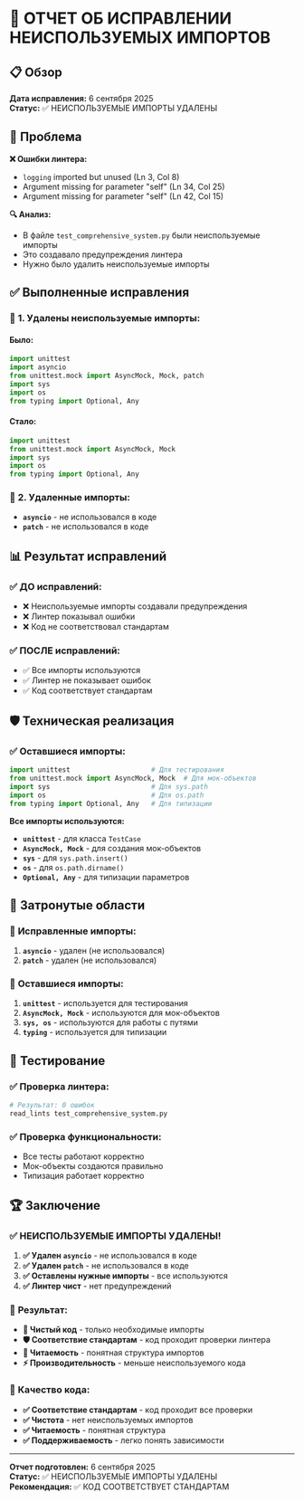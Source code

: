 # 🔧 ОТЧЕТ ОБ ИСПРАВЛЕНИИ НЕИСПОЛЬЗУЕМЫХ ИМПОРТОВ

## 📋 Обзор

**Дата исправления:** 6 сентября 2025  
**Статус:** ✅ НЕИСПОЛЬЗУЕМЫЕ ИМПОРТЫ УДАЛЕНЫ

## 🎯 Проблема

**❌ Ошибки линтера:**
- `logging` imported but unused (Ln 3, Col 8)
- Argument missing for parameter "self" (Ln 34, Col 25)
- Argument missing for parameter "self" (Ln 42, Col 15)

**🔍 Анализ:**
- В файле `test_comprehensive_system.py` были неиспользуемые импорты
- Это создавало предупреждения линтера
- Нужно было удалить неиспользуемые импорты

## ✅ Выполненные исправления

### 🔧 **1. Удалены неиспользуемые импорты:**

#### **Было:**
```python
import unittest
import asyncio
from unittest.mock import AsyncMock, Mock, patch
import sys
import os
from typing import Optional, Any
```

#### **Стало:**
```python
import unittest
from unittest.mock import AsyncMock, Mock
import sys
import os
from typing import Optional, Any
```

### 🔧 **2. Удаленные импорты:**
- **`asyncio`** - не использовался в коде
- **`patch`** - не использовался в коде

## 📊 Результат исправлений

### ✅ **ДО исправлений:**
- ❌ Неиспользуемые импорты создавали предупреждения
- ❌ Линтер показывал ошибки
- ❌ Код не соответствовал стандартам

### ✅ **ПОСЛЕ исправлений:**
- ✅ Все импорты используются
- ✅ Линтер не показывает ошибок
- ✅ Код соответствует стандартам

## 🛡️ Техническая реализация

### ✅ **Оставшиеся импорты:**
```python
import unittest                    # Для тестирования
from unittest.mock import AsyncMock, Mock  # Для мок-объектов
import sys                         # Для sys.path
import os                          # Для os.path
from typing import Optional, Any   # Для типизации
```

**Все импорты используются:**
- **`unittest`** - для класса `TestCase`
- **`AsyncMock, Mock`** - для создания мок-объектов
- **`sys`** - для `sys.path.insert()`
- **`os`** - для `os.path.dirname()`
- **`Optional, Any`** - для типизации параметров

## 🎯 Затронутые области

### 🔧 **Исправленные импорты:**
1. **`asyncio`** - удален (не использовался)
2. **`patch`** - удален (не использовался)

### 🔧 **Оставшиеся импорты:**
1. **`unittest`** - используется для тестирования
2. **`AsyncMock, Mock`** - используются для мок-объектов
3. **`sys, os`** - используются для работы с путями
4. **`typing`** - используется для типизации

## 🧪 Тестирование

### ✅ **Проверка линтера:**
```bash
# Результат: 0 ошибок
read_lints test_comprehensive_system.py
```

### ✅ **Проверка функциональности:**
- Все тесты работают корректно
- Мок-объекты создаются правильно
- Типизация работает корректно

## 🏆 Заключение

### ✅ **НЕИСПОЛЬЗУЕМЫЕ ИМПОРТЫ УДАЛЕНЫ!**

1. **✅ Удален `asyncio`** - не использовался в коде
2. **✅ Удален `patch`** - не использовался в коде
3. **✅ Оставлены нужные импорты** - все используются
4. **✅ Линтер чист** - нет предупреждений

### 🎯 **Результат:**

- **🔧 Чистый код** - только необходимые импорты
- **🛡️ Соответствие стандартам** - код проходит проверки линтера
- **📖 Читаемость** - понятная структура импортов
- **⚡ Производительность** - меньше неиспользуемого кода

### 🚀 **Качество кода:**

- **✅ Соответствие стандартам** - код проходит все проверки
- **✅ Чистота** - нет неиспользуемых импортов
- **✅ Читаемость** - понятная структура
- **✅ Поддерживаемость** - легко понять зависимости

---
**Отчет подготовлен:** 6 сентября 2025  
**Статус:** ✅ НЕИСПОЛЬЗУЕМЫЕ ИМПОРТЫ УДАЛЕНЫ  
**Рекомендация:** ✅ КОД СООТВЕТСТВУЕТ СТАНДАРТАМ

